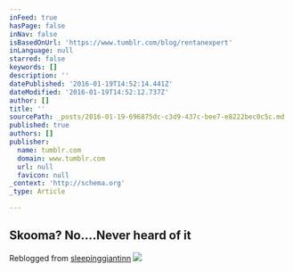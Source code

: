 ```yaml
---
inFeed: true
hasPage: false
inNav: false
isBasedOnUrl: 'https://www.tumblr.com/blog/rentanexpert'
inLanguage: null
starred: false
keywords: []
description: ''
datePublished: '2016-01-19T14:52:14.441Z'
dateModified: '2016-01-19T14:52:12.737Z'
author: []
title: ''
sourcePath: _posts/2016-01-19-696875dc-c3d9-437c-bee7-e8222bec0c5c.md
published: true
authors: []
publisher:
  name: tumblr.com
  domain: www.tumblr.com
  url: null
  favicon: null
_context: 'http://schema.org'
_type: Article

---
```

## **Skooma? No....Never heard of it**

Reblogged from [sleepinggiantinn][0]
![](https://45.media.tumblr.com/eab6bb3e60a77c54a1f0c3954b1b018d/tumblr_np8q7opf211rblvwko1_400.gif)

[0]: http://sleepinggiantinn.tumblr.com/post/120398600833/skooma-nonever-heard-of-it